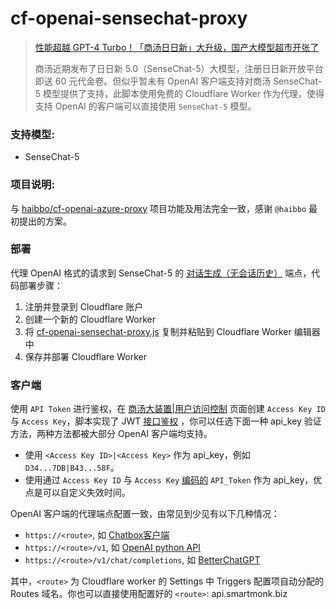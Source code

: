# cf-openai-sensechat-proxy

> [性能超越 GPT-4 Turbo！「商汤日日新」大升级，国产大模型超市开张了](https://mp.weixin.qq.com/s/rl4_-wbsLDZefnuy_O5DkQ)
> 
> 商汤近期发布了日日新 5.0（SenseChat-5）大模型，注册日日新开放平台即送 60 元代金卷。但似乎暂未有 OpenAI 客户端支持对商汤 SenseChat-5 模型提供了支持，此脚本使用免费的 Cloudflare Worker 作为代理，使得支持 OpenAI 的客户端可以直接使用 `SenseChat-5` 模型。

### 支持模型:
- SenseChat-5
  
### 项目说明:
与 [haibbo/cf-openai-azure-proxy](https://github.com/haibbo/cf-openai-azure-proxy) 项目功能及用法完全一致，感谢 `@haibbo` 最初提出的方案。

### 部署
代理 OpenAI 格式的请求到 SenseChat-5 的 [对话生成（无会话历史）](https://platform.sensenova.cn/doc?path=/chat/ChatCompletions/ChatCompletions.md) 端点，代码部署步骤：

1. 注册并登录到 Cloudflare 账户
2. 创建一个新的 Cloudflare Worker
3. 将 [cf-openai-sensechat-proxy.js](./cf-openai-sensechat-proxy.js) 复制并粘贴到 Cloudflare Worker 编辑器中
4. 保存并部署 Cloudflare Worker

### 客户端
使用 `API Token` 进行鉴权，在 [商汤大装置|用户访问控制](https://console.sensecore.cn/iam/Security/access-key) 页面创建 `Access Key ID` 与 `Access Key`，脚本实现了 JWT [接口鉴权](https://platform.sensenova.cn/doc?path=/overview/Authorization.md) ，你可以任选下面一种 api_key 验证方法，两种方法都被大部分 OpenAI 客户端均支持。

- 使用 `<Access Key ID>|<Access Key>` 作为 api_key，例如 `D34...7DB|B43...58F`。
- 使用通过 `Access Key ID` 与 `Access Key` [编码的](https://platform.sensenova.cn/doc?path=/overview/Authorization.md) `API_Token` 作为 api_key，优点是可以自定义失效时间。

OpenAI 客户端的代理端点配置一致，由常见到少见有以下几种情况：

- `https://<route>`, 如 [Chatbox客户端](https://github.com/Bin-Huang/chatbox)
- `https://<route>/v1`, 如 [OpenAI python API](https://github.com/openai/openai-python)
- `https://<route>/v1/chat/completions`, 如 [BetterChatGPT](https://bettergpt.chat/)

其中，`<route>` 为 Cloudflare worker 的 Settings 中 Triggers 配置项自动分配的 Routes 域名。你也可以直接使用配置好的 `<route>`: api.smartmonk.biz

